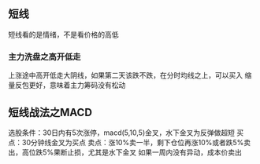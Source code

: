 ## 短线
短线看的是情绪，不是看价格的高低

### 主力洗盘之高开低走
上涨途中高开低走大阴线，如果第二天该跌不跌，在分时均线之上，可以买入
缩量反包更好，意味着主力筹码没有松动

## 短线战法之MACD
选股条件：30日内有5次涨停，macd(5,10,5)金叉，水下金叉为反弹做超短
买点：30分钟线金叉为买点
卖点：涨10%卖一半，剩下仓位再涨10%或者跌5%卖出，高位跌5%果断止损，尤其是水下金叉
如果一周内没有异动，成本价卖出
